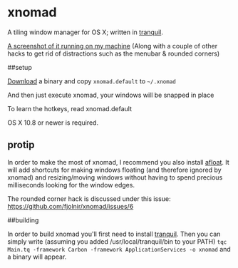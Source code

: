 xnomad
======

A tiling window manager for OS X; written in [tranquil](https://github.com/fjolnir/tranquil).

[A screenshot of it running on my machine](http://d.asgeirsson.is/E9jb) (Along with a couple of other hacks to get rid of distractions such as the menubar & rounded corners)

##setup

[Download](https://github.com/fjolnir/xnomad/downloads) a binary and copy `xnomad.default` to `~/.xnomad`

And then just execute xnomad, your windows will be snapped in place

To learn the hotkeys, read xnomad.default

OS X 10.8 or newer is required.

## protip

In order to make the most of xnomad, I recommend you also install [afloat](http://infinite-labs.net/afloat/). It will add shortcuts for making windows floating (and therefore ignored by xnomad) and resizing/moving windows without having to spend precious milliseconds looking for the window edges.

The rounded corner hack is discussed under this issue: https://github.com/fjolnir/xnomad/issues/6

##building

In order to build xnomad you'll first need to install [tranquil](https://github.com/fjolnir/tranquil). Then you can simply write (assuming you added /usr/local/tranquil/bin to your PATH) `tqc Main.tq -framework Carbon -framework ApplicationServices -o xnomad` and a binary will appear.
